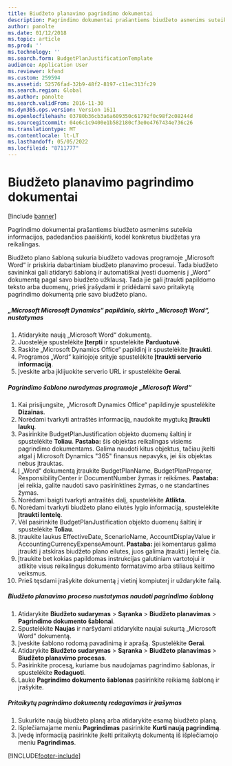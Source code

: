```yaml
---
title: Biudžeto planavimo pagrindimo dokumentai
description: Pagrindimo dokumentai prašantiems biudžeto asmenims suteikia informacijos, padedančios paaiškinti, kodėl konkretus biudžetas yra reikalingas.
author: panolte
ms.date: 01/12/2018
ms.topic: article
ms.prod: ''
ms.technology: ''
ms.search.form: BudgetPlanJustificationTemplate
audience: Application User
ms.reviewer: kfend
ms.custom: 259594
ms.assetid: 52576fad-32b9-48f2-8197-c11ec313fc29
ms.search.region: Global
ms.author: panolte
ms.search.validFrom: 2016-11-30
ms.dyn365.ops.version: Version 1611
ms.openlocfilehash: 03780b36cb3a6a609350c61792f0c98f2c08244d
ms.sourcegitcommit: 04e6c1c9400e1b582180cf3e0e4767434e736c26
ms.translationtype: MT
ms.contentlocale: lt-LT
ms.lasthandoff: 05/05/2022
ms.locfileid: "8711777"
---
```

# <a name="budget-planning-justification-documents"></a>Biudžeto planavimo pagrindimo dokumentai

[!include [banner](../includes/banner.md)]

Pagrindimo dokumentai prašantiems biudžeto asmenims suteikia informacijos, padedančios paaiškinti, kodėl konkretus biudžetas yra reikalingas. 

Biudžeto plano šabloną sukuria biudžeto vadovas programoje „Microsoft Word“ ir priskiria dabartiniam biudžeto planavimo procesui. Tada biudžeto savininkai gali atidaryti šabloną ir automatiškai įvesti duomenis į „Word“ dokumentą pagal savo biudžeto užklausą. Tada jie gali įtraukti papildomo teksto arba duomenų, prieš įrašydami ir pridėdami savo pritaikytą pagrindimo dokumentą prie savo biudžeto plano.

##### <a name="set-up-microsoft-dynamics-office-add-in-for-microsoft-word"></a>„Microsoft Microsoft Dynamics“ papildinio, skirto „Microsoft Word“, nustatymas

1.  Atidarykite naują „Microsoft Word“ dokumentą.
2.  Juostelėje spustelėkite **Įterpti** ir spustelėkite **Parduotuvė**.
3.  Raskite „Microsoft Dynamics Office“ papildinį ir spustelėkite **Įtraukti**.
4.  Programos „Word“ kairiojoje srityje spustelėkite **Įtraukti serverio informaciją**.
5.  Įveskite arba įklijuokite serverio URL ir spustelėkite **Gerai**.

##### <a name="define-the-justification-template-in-microsoft-word"></a>Pagrindimo šablono nurodymas programoje „Microsoft Word“

1.  Kai prisijungsite, „Microsoft Dynamics Office“ papildinyje spustelėkite **Dizainas**.
2.  Norėdami tvarkyti antraštės informaciją, naudokite mygtuką **Įtraukti laukų**.
3.  Pasirinkite BudgetPlanJustification objekto duomenų šaltinį ir spustelėkite **Toliau**. **Pastaba:** šis objektas reikalingas visiems pagrindimo dokumentams. Galima naudoti kitus objektus, tačiau įkelti atgal į Microsoft Dynamics "365" finansus nepavyks, jei šis objektas nebus įtrauktas.
4.  Į „Word“ dokumentą įtraukite BudgetPlanName, BudgetPlanPreparer, ResponsibilityCenter ir DocumentNumber žymas ir reikšmes. **Pastaba:** jei reikia, galite naudoti savo pasirinktines žymas, o ne standartines žymas.
5.  Norėdami baigti tvarkyti antraštės dalį, spustelėkite **Atlikta**.
6.  Norėdami tvarkyti biudžeto plano eilutės lygio informaciją, spustelėkite **Įtraukti lentelę**.
7.  Vėl pasirinkite BudgetPlanJustification objekto duomenų šaltinį ir spustelėkite **Toliau**.
8.  Įtraukite laukus EffectiveDate, ScenarioName, AccountDisplayValue ir AccountingCurrencyExpenseAmount. **Pastaba:** jei komentarus galima įtraukti į atskiras biudžeto plano eilutes, juos galima įtraukti į lentelę čia.
9.  Įtraukite bet kokias papildomas instrukcijas galutiniam vartotojui ir atlikite visus reikalingus dokumento formatavimo arba stiliaus keitimo veiksmus.
10. Prieš tęsdami įrašykite dokumentą į vietinį kompiuterį ir uždarykite failą.

##### <a name="set-up-the-budget-planning-process-to-use-the-justification-template"></a>Biudžeto planavimo proceso nustatymas naudoti pagrindimo šabloną

1.  Atidarykite **Biudžeto sudarymas** &gt; **Sąranka** &gt; **Biudžeto planavimas** &gt; **Pagrindimo dokumento šablonai**.
2.  Spustelėkite **Naujas** ir naršydami atidarykite naujai sukurtą „Microsoft Word“ dokumentą.
3.  Įveskite šablono rodomą pavadinimą ir aprašą. Spustelėkite **Gerai**.
4.  Atidarykite **Biudžeto sudarymas** &gt; **Sąranka** &gt; **Biudžeto** **planavimas** &gt; **Biudžeto planavimo procesas**.
5.  Pasirinkite procesą, kuriame bus naudojamas pagrindimo šablonas, ir spustelėkite **Redaguoti**.
6.  Lauke **Pagrindimo dokumento šablonas** pasirinkite reikiamą šabloną ir įrašykite.

##### <a name="edit-and-save-personalized-justification-documents"></a>Pritaikytų pagrindimo dokumentų redagavimas ir įrašymas

1.  Sukurkite naują biudžeto planą arba atidarykite esamą biudžeto planą.
2.  Išplečiamajame meniu **Pagrindimas** pasirinkite **Kurti naują pagrindimą**.
3.  Įvedę informaciją pasirinkite įkelti pritaikytą dokumentą iš išplečiamojo meniu **Pagrindimas**.






[!INCLUDE[footer-include](../../includes/footer-banner.md)]
